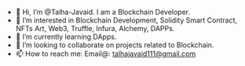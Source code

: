 - 👋 Hi, I’m @Talha-Javaid. I am a Blockchain Developer.
- 👀 I’m interested in Blockchain Development, Solidity Smart Contract, NFTs Art, Web3, Truffle, Infura, Alchemy, DAPPs.
- 🌱 I’m currently learning DApps.
- 💞️ I’m looking to collaborate on projects related to Blockchain.
- 📫 How to reach me: Email@: talhajavaid111@gmail.com

<!---
Talha-Javaid/Talha-Javaid is a ✨ special ✨ repository because its `README.md` (this file) appears on your GitHub profile.
You can click the Preview link to take a look at your changes.
--->
